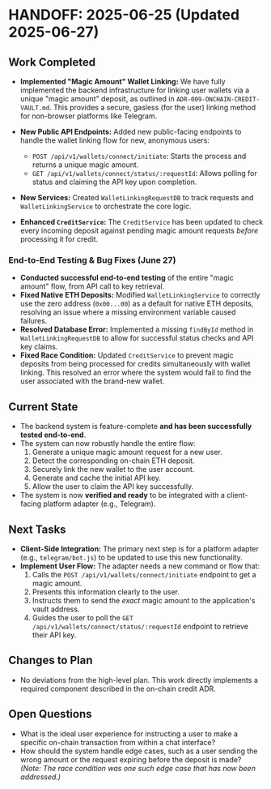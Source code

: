 # HANDOFF: 2025-06-25 (Updated 2025-06-27)

## Work Completed

- **Implemented "Magic Amount" Wallet Linking:** We have fully implemented the backend infrastructure for linking user wallets via a unique "magic amount" deposit, as outlined in `ADR-009-ONCHAIN-CREDIT-VAULT.md`. This provides a secure, gasless (for the user) linking method for non-browser platforms like Telegram.

- **New Public API Endpoints:** Added new public-facing endpoints to handle the wallet linking flow for new, anonymous users:
    - `POST /api/v1/wallets/connect/initiate`: Starts the process and returns a unique magic amount.
    - `GET /api/v1/wallets/connect/status/:requestId`: Allows polling for status and claiming the API key upon completion.

- **New Services:** Created `WalletLinkingRequestDB` to track requests and `WalletLinkingService` to orchestrate the core logic.

- **Enhanced `CreditService`:** The `CreditService` has been updated to check every incoming deposit against pending magic amount requests *before* processing it for credit.

### End-to-End Testing & Bug Fixes (June 27)

- **Conducted successful end-to-end testing** of the entire "magic amount" flow, from API call to key retrieval.
- **Fixed Native ETH Deposits:** Modified `WalletLinkingService` to correctly use the zero address (`0x00...00`) as a default for native ETH deposits, resolving an issue where a missing environment variable caused failures.
- **Resolved Database Error:** Implemented a missing `findById` method in `WalletLinkingRequestDB` to allow for successful status checks and API key claims.
- **Fixed Race Condition:** Updated `CreditService` to prevent magic deposits from being processed for credits simultaneously with wallet linking. This resolved an error where the system would fail to find the user associated with the brand-new wallet.

## Current State

- The backend system is feature-complete **and has been successfully tested end-to-end**.
- The system can now robustly handle the entire flow:
    1. Generate a unique magic amount request for a new user.
    2. Detect the corresponding on-chain ETH deposit.
    3. Securely link the new wallet to the user account.
    4. Generate and cache the initial API key.
    5. Allow the user to claim the API key successfully.
- The system is now **verified and ready** to be integrated with a client-facing platform adapter (e.g., Telegram).

## Next Tasks

- **Client-Side Integration:** The primary next step is for a platform adapter (e.g., `telegram/bot.js`) to be updated to use this new functionality.
- **Implement User Flow:** The adapter needs a new command or flow that:
    1.  Calls the `POST /api/v1/wallets/connect/initiate` endpoint to get a magic amount.
    2.  Presents this information clearly to the user.
    3.  Instructs them to send the *exact* magic amount to the application's vault address.
    4.  Guides the user to poll the `GET /api/v1/wallets/connect/status/:requestId` endpoint to retrieve their API key.

## Changes to Plan

- No deviations from the high-level plan. This work directly implements a required component described in the on-chain credit ADR.

## Open Questions

- What is the ideal user experience for instructing a user to make a specific on-chain transaction from within a chat interface?
- How should the system handle edge cases, such as a user sending the wrong amount or the request expiring before the deposit is made? *(Note: The race condition was one such edge case that has now been addressed.)* 